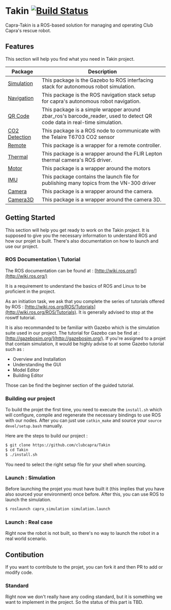 # Takin [![Build Status](https://travis-ci.com/clubcapra/Takin.svg?branch=master)](https://travis-ci.com/clubcapra/Takin)

 Capra-Takin is a ROS-based solution for managing and operating Club Capra's rescue robot.

## Features

This section will help you find what you need in Takin project. 

| Package | Description |
| ------ | ------ |
| [Simulation](src/capra_simulation/) | This package is the Gazebo to ROS interfacing stack for autonomous robot simulation.  |
| [Navigation](src/capra_navigation/) | This package is the ROS navigation stack setup for capra's autonomous robot navigation. |
| [QR Code](src/capra_qrcode_detection/) | This package is a simple wrapper around zbar_ros's barcode_reader, used to detect QR code data in real-time simulation. |
| [CO2 Detection](src/capra_co2_detector) | This package is a ROS node to communicate with the Telaire T6703 CO2 sensor |
| [Remote](src/capra_remote/) | This package is a wrapper for a remote controller.  |
| [Thermal](src/capra_thermal/) | This package is a wrapper around the FLIR Lepton thermal camera's ROS driver. |
| [Motor](src/capra_motors/) | This package is a wrapper around the motors |
| [IMU](src/capra_imu/) | This package contains the launch file for publishing many topics from the VN-300 driver |
| [Camera](src/capra_camera/) | This package is a wrapper around the camera. |
| [Camera3D](src/capra_camera_3d/) | This package is a wrapper around the camera 3D. |

## Getting Started

This section will help you get ready to work on the Takin project. It is supposed to give you the necessary information to understand ROS and how our projet is built. There's also documentation on how to launch and use our project.

### ROS Documentation \ Tutorial

The ROS documentation can be found at : [http://wiki.ros.org/](http://wiki.ros.org/)

It is a requirement to understand the basics of ROS and Linux to be proficient in the project. 

As an initiation task, we ask that you complete the series of tutorials offered by ROS : [http://wiki.ros.org/ROS/Tutorials](http://wiki.ros.org/ROS/Tutorials). It is generally advised to stop at the roswtf tutorial.

It is also recommanded to be familiar with Gazebo which is the simulation suite used in our project. The tutorial for Gazebo can be find at : [http://gazebosim.org/](http://gazebosim.org/). If you're assigned to a projet that contain simulation, it would be highly advise to at some Gazebo tutorial such as :
 
* Overview and Installation
* Understanding the GUI
* Model Editor
* Building Editor

Those can be find the beginner section of the guided tutorial. 

### Building our project

To build the projet the first time, you need to execute the `install.sh` which will configure, compile and regenerate the necessary bindings to use ROS with our nodes. After you can just use `catkin_make` and source your `source devel/setup.bash` manually.

Here are the steps to build our project : 

 ```sh
$ git clone https://github.com/clubcapra/Takin
$ cd Takin
$ ./install.sh
```

You need to select the right setup file for your shell when sourcing.

### Launch : Simulation

Before launching the projet you must have built it (this implies that you have also sourced your environment) once before. After this, you can use ROS to launch the simulation. 

```sh
$ roslaunch capra_simulation simulation.launch
```

### Launch : Real case

Right now the robot is not built, so there's no way to launch the robot in a real world scenario. 

## Contibution 

If you want to contribute to the projet, you can fork it and then PR to add or modify code. 

### Standard

Right now we don't really have any coding standard, but it is something we want to implement in the project. So the status of this part is TBD.
